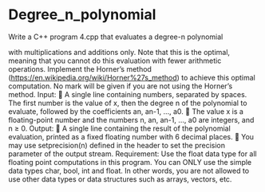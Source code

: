 # Degree_n_polynomial

Write a C++ program 4.cpp that evaluates a degree-n polynomial

with multiplications and additions only. Note that this is the optimal, meaning that you cannot do this evaluation
with fewer arithmetic operations.
Implement the Horner’s method (https://en.wikipedia.org/wiki/Horner%27s_method) to achieve this optimal
computation. No mark will be given if you are not using the Horner’s method.
Input:
 A single line containing numbers, separated by spaces. The first number is the value of x, then the
degree n of the polynomial to evaluate, followed by the coefficients an, an-1, …, a0.
 The value x is a floating-point number and the numbers n, an, an-1, …, a0 are integers, and n ≥ 0.
Output:
 A single line containing the result of the polynomial evaluation, printed as a fixed floating number with
6 decimal places.
 You may use setprecision(n) defined in the header <iomanip> to set the precision parameter of
the output stream.
Requirement:
Use the float data type for all floating point computations in this program.
You can ONLY use the simple data types char, bool, int and float. In other words, you are not allowed
to use other data types or data structures such as arrays, vectors, etc.
